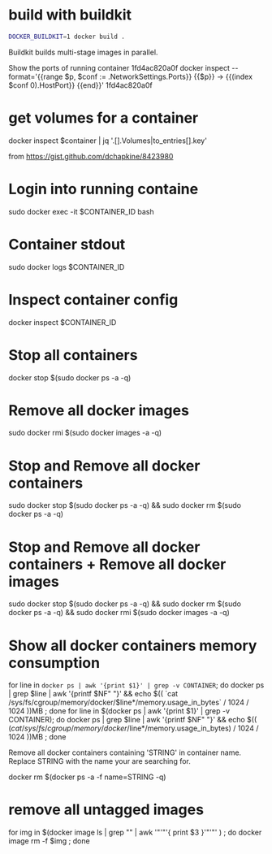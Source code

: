 # build with buildkit

```bash
DOCKER_BUILDKIT=1 docker build .
```

Buildkit builds multi-stage images in parallel.


Show the ports of running container 1fd4ac820a0f
docker inspect --format='{{range $p, $conf := .NetworkSettings.Ports}} {{$p}} -> {{(index $conf 0).HostPort}} {{end}}' 1fd4ac820a0f


# get volumes for a container
docker inspect $container | jq '.[].Volumes|to_entries[].key'


from https://gist.github.com/dchapkine/8423980

# Login into running containe
sudo docker exec -it $CONTAINER_ID bash

# Container stdout
sudo docker logs $CONTAINER_ID

# Inspect container config
docker inspect $CONTAINER_ID

# Stop all containers
docker stop $(sudo docker ps -a -q)

# Remove all docker images
sudo docker rmi $(sudo docker images -a -q)

# Stop and Remove all docker containers
sudo docker stop $(sudo docker ps -a -q) && sudo docker rm $(sudo docker ps -a -q)

# Stop and Remove all docker containers + Remove all docker images
sudo docker stop $(sudo docker ps -a -q) && sudo docker rm $(sudo docker ps -a -q) && sudo docker rmi $(sudo docker images -a -q)

# Show all docker containers memory consumption
for line in `docker ps | awk '{print $1}' | grep -v CONTAINER`; do docker ps | grep $line | awk '{printf $NF" "}' && echo $(( `cat /sys/fs/cgroup/memory/docker/$line*/memory.usage_in_bytes` / 1024 / 1024 ))MB ; done
for line in $(docker ps | awk '{print $1}' | grep -v CONTAINER); do docker ps | grep $line | awk '{printf $NF" "}' && echo $(( $(cat /sys/fs/cgroup/memory/docker/$line*/memory.usage_in_bytes) / 1024 / 1024 ))MB ; done

Remove all docker containers containing 'STRING' in container name.
Replace STRING with the name your are searching for.

docker rm $(docker ps -a -f name=STRING -q)

# remove all untagged images
for img in $(docker image ls | grep \"<none>\" | awk '\"'\"'{ print $3 }'\"'\"' ) ; do docker image rm -f $img ; done